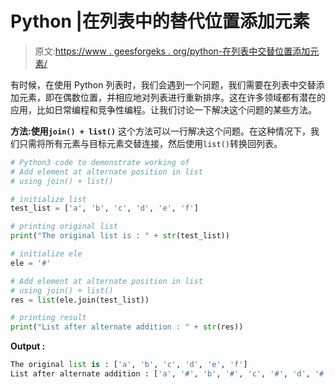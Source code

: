 # Python |在列表中的替代位置添加元素

> 原文:[https://www . geesforgeks . org/python-在列表中交替位置添加元素/](https://www.geeksforgeeks.org/python-add-element-at-alternate-position-in-list/)

有时候，在使用 Python 列表时，我们会遇到一个问题，我们需要在列表中交替添加元素，即在偶数位置，并相应地对列表进行重新排序。这在许多领域都有潜在的应用，比如日常编程和竞争性编程。让我们讨论一下解决这个问题的某些方法。

**方法:使用`join() + list()`**
这个方法可以一行解决这个问题。在这种情况下，我们只需将所有元素与目标元素交替连接，然后使用`list()`转换回列表。

```py
# Python3 code to demonstrate working of
# Add element at alternate position in list
# using join() + list()

# initialize list
test_list = ['a', 'b', 'c', 'd', 'e', 'f']

# printing original list
print("The original list is : " + str(test_list))

# initialize ele 
ele = '#'

# Add element at alternate position in list
# using join() + list()
res = list(ele.join(test_list))

# printing result
print("List after alternate addition : " + str(res))
```

**Output :**

```py
The original list is : ['a', 'b', 'c', 'd', 'e', 'f']
List after alternate addition : ['a', '#', 'b', '#', 'c', '#', 'd', '#', 'e', '#', 'f']

```